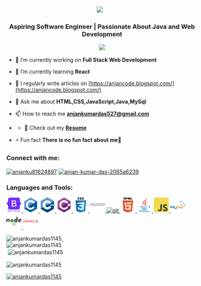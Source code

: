 <div align="center">
  <h3>
    <img src="https://readme-typing-svg.herokuapp.com/?lines=+Hi+👋,+I'm+Anjan+Kumar+Das&color=cyan&center=true" />
  </h3>
</div>
<h3 align="center">Aspiring Software Engineer | Passionate About Java and Web Development</h3
>

<div align="center">
 <img src="https://readme-typing-svg.herokuapp.com/?lines=Aspiring+Software+Engineer&color=cyan&center=true" />
</div>



- 🔭 I’m currently working on **Full Stack Web Development**

- 🌱 I’m currently learning **React**

- 📝 I regularly write articles on [https://anjancode.blogspot.com/](https://anjancode.blogspot.com/)

- 💬 Ask me about **HTML,CSS,JavaScript,Java,MySql**

- 📫 How to reach me **anjankumardas527@gmail.com**
- - 📄 Check out my <b><a href="https://drive.google.com/file/d/1hlJrKQIumjXx_okygcgug6PzIMM-LBFv/view?usp=sharing">Resume</a>
</b>

- ⚡ Fun fact **There is no fun fact about me🙂**

<h3 align="left">Connect with me:</h3>
<p align="left">
<a href="https://twitter.com/anjanku81624897" target="blank"><img align="center" src="https://raw.githubusercontent.com/rahuldkjain/github-profile-readme-generator/master/src/images/icons/Social/twitter.svg" alt="anjanku81624897" height="30" width="40" /></a>
<a href="https://linkedin.com/in/anjan-kumar-das-2065a6239" target="blank"><img align="center" src="https://raw.githubusercontent.com/rahuldkjain/github-profile-readme-generator/master/src/images/icons/Social/linked-in-alt.svg" alt="anjan-kumar-das-2065a6239" height="30" width="40" /></a>
</p>

<h3 align="left">Languages and Tools:</h3>
<p align="left"> <a href="https://getbootstrap.com" target="_blank" rel="noreferrer"> <img src="https://raw.githubusercontent.com/devicons/devicon/master/icons/bootstrap/bootstrap-plain-wordmark.svg" alt="bootstrap" width="40" height="40"/> </a> <a href="https://www.cprogramming.com/" target="_blank" rel="noreferrer"> <img src="https://raw.githubusercontent.com/devicons/devicon/master/icons/c/c-original.svg" alt="c" width="40" height="40"/> </a> <a href="https://www.w3schools.com/cpp/" target="_blank" rel="noreferrer"> <img src="https://raw.githubusercontent.com/devicons/devicon/master/icons/cplusplus/cplusplus-original.svg" alt="cplusplus" width="40" height="40"/> </a> <a href="https://www.w3schools.com/cs/" target="_blank" rel="noreferrer"> <img src="https://raw.githubusercontent.com/devicons/devicon/master/icons/csharp/csharp-original.svg" alt="csharp" width="40" height="40"/> </a> <a href="https://www.w3schools.com/css/" target="_blank" rel="noreferrer"> <img src="https://raw.githubusercontent.com/devicons/devicon/master/icons/css3/css3-original-wordmark.svg" alt="css3" width="40" height="40"/> </a> <a href="https://expressjs.com" target="_blank" rel="noreferrer"> <img src="https://raw.githubusercontent.com/devicons/devicon/master/icons/express/express-original-wordmark.svg" alt="express" width="40" height="40"/> </a> <a href="https://git-scm.com/" target="_blank" rel="noreferrer"> <img src="https://www.vectorlogo.zone/logos/git-scm/git-scm-icon.svg" alt="git" width="40" height="40"/> </a> <a href="https://www.w3.org/html/" target="_blank" rel="noreferrer"> <img src="https://raw.githubusercontent.com/devicons/devicon/master/icons/html5/html5-original-wordmark.svg" alt="html5" width="40" height="40"/> </a> <a href="https://www.java.com" target="_blank" rel="noreferrer"> <img src="https://raw.githubusercontent.com/devicons/devicon/master/icons/java/java-original.svg" alt="java" width="40" height="40"/> </a> <a href="https://developer.mozilla.org/en-US/docs/Web/JavaScript" target="_blank" rel="noreferrer"> <img src="https://raw.githubusercontent.com/devicons/devicon/master/icons/javascript/javascript-original.svg" alt="javascript" width="40" height="40"/> </a> <a href="https://www.mysql.com/" target="_blank" rel="noreferrer"> <img src="https://raw.githubusercontent.com/devicons/devicon/master/icons/mysql/mysql-original-wordmark.svg" alt="mysql" width="40" height="40"/> </a> <a href="https://nodejs.org" target="_blank" rel="noreferrer"> <img src="https://raw.githubusercontent.com/devicons/devicon/master/icons/nodejs/nodejs-original-wordmark.svg" alt="nodejs" width="40" height="40"/> </a> <a href="https://www.oracle.com/" target="_blank" rel="noreferrer"> <img src="https://raw.githubusercontent.com/devicons/devicon/master/icons/oracle/oracle-original.svg" alt="oracle" width="40" height="40"/> </a> </p>

<p><img align="left" src="https://github-readme-stats.vercel.app/api/top-langs?username=anjankumardas1145&show_icons=true&locale=en&layout=compact" alt="anjankumardas1145" /></p>

<a href="https://github.com/anjankumardas1145/github-readme-stats">
 <img align="left" width="800" src="https://github-readme-streak-stats.herokuapp.com/?user=anjankumardas1145&&theme=highcontrast" alt="anjankumardas1145" />
 </a>


<p>&nbsp;<img align="center" src="https://github-readme-stats.vercel.app/api?username=anjankumardas1145&show_icons=true&locale=en" alt="anjankumardas1145" /></p>

<p><img align="center" src="https://github-readme-streak-stats.herokuapp.com/?user=anjankumardas1145&" alt="anjankumardas1145" /></p>
<p align="left"> <a href="https://github.com/ryo-ma/github-profile-trophy"><img src="https://github-profile-trophy.vercel.app/?username=anjankumardas1145" alt="anjankumardas1145" /></a> </p>

